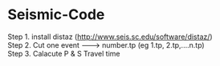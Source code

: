 # Seismic-Code


Step 1. install distaz  (http://www.seis.sc.edu/software/distaz/)  
Step 2. Cut one event ---> number.tp (eg 1.tp, 2.tp,....n.tp)  
Step 3. Calacute P & S Travel time
